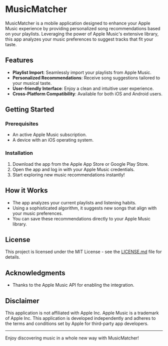 # MusicMatcher

MusicMatcher is a mobile application designed to enhance your Apple Music experience by providing personalized song recommendations based on your playlists. Leveraging the power of Apple Music's extensive library, this app analyzes your music preferences to suggest tracks that fit your taste.

## Features

- **Playlist Import**: Seamlessly import your playlists from Apple Music.
- **Personalized Recommendations**: Receive song suggestions tailored to your musical taste.
- **User-friendly Interface**: Enjoy a clean and intuitive user experience.
- **Cross-Platform Compatibility**: Available for both iOS and Android users.

## Getting Started

### Prerequisites

- An active Apple Music subscription.
- A device with an iOS operating system.

### Installation

1. Download the app from the Apple App Store or Google Play Store.
2. Open the app and log in with your Apple Music credentials.
3. Start exploring new music recommendations instantly!

## How it Works

- The app analyzes your current playlists and listening habits.
- Using a sophisticated algorithm, it suggests new songs that align with your music preferences.
- You can save these recommendations directly to your Apple Music library.

## License

This project is licensed under the MIT License - see the [LICENSE.md](LICENSE.md) file for details.

## Acknowledgments

- Thanks to the Apple Music API for enabling the integration.

## Disclaimer

This application is not affiliated with Apple Inc. Apple Music is a trademark of Apple Inc. This application is developed independently and adheres to the terms and conditions set by Apple for third-party app developers.

---

Enjoy discovering music in a whole new way with MusicMatcher!
